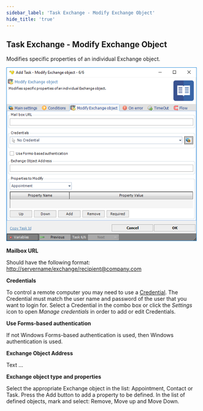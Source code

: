 ```yaml
---
sidebar_label: 'Task Exchange - Modify Exchange Object'
hide_title: 'true'
---
```


## Task Exchange - Modify Exchange Object

Modifies specific properties of an individual Exchange object.

![alt text](../../../../../static/img/taskexchangemodifyobject.png)

**Mailbox URL**

Should have the following format: [http://servername/exchange/recipient@company.com](http://servername/exchange/recipient@company.com)
 
**Credentials**

To control a remote computer you may need to use a [Credential](../../global-credentials). The Credential must match the user name and password of the user that you want to login for. Select a Credential in the combo box or click the *Settings* icon to open *Manage credentials* in order to add or edit Credentials.
 
**Use Forms-based authentication**

If not Windows Forms-based authentication is used, then Windows authentication is used.
 
**Exchange Object Address**

Text ...
 
**Exchange object type and properties**

Select the appropriate Exchange object in the list: Appointment, Contact or Task. Press the Add button to add a property to be defined. In the list of defined objects, mark and select: Remove, Move up and Move Down.